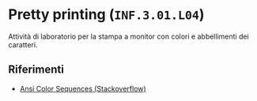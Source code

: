 # Pretty printing (`INF.3.01.L04`)

Attività di laboratorio per la stampa a monitor con colori e abbellimenti dei caratteri.

## Riferimenti
- [Ansi Color Sequences (Stackoverflow)](https://stackoverflow.com/questions/4842424/list-of-ansi-color-escape-sequences)